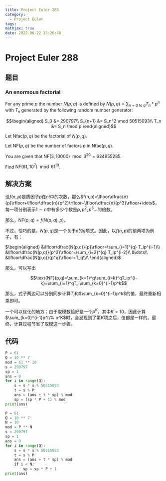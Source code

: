 ```yaml
---
title: Project Euler 288
category:
  - Project Euler
tags:
mathjax: true
date: 2022-06-22 23:26:48
---
```


<escape><!-- more --></escape>

# Project Euler 288

## 题目

### An enormous factorial

For any prime $p$ the number $N(p,q)$ is defined by $N(p,q) = \sum_{n=0\text{ to }q} T_n*p^n$ with $T_n$ generated by the following random number generator:

$$\begin{aligned}
S_0 &= 290797\\
S_{n+1} &= S_n^2 \mod 50515093\\
T_n &= S_n \mod p
\end{aligned}$$

Let $\text{Nfac}(p,q)$ be the factorial of $N(p,q)$.

Let $\text{NF}(p,q)$ be the number of factors $p$ in $\text{Nfac}(p,q)$.

You are given that $\text{NF}(3,10000) \mod 3^{20}=624955285$.

Find $\text{NF}(61,10^7) \mod 61^{10}$.

## 解决方案

设$f(n, p)$是质因子$p$在$n!$中的次数，那么$f(n,p)=\lfloor\dfrac{n}{p}\rfloor+\lfloor\dfrac{n}{p^2}\rfloor+\lfloor\dfrac{n}{p^3}\rfloor+\dots$，每一项分别表示$1\sim n$中有多少个数是$p,p^2,p^3\dots$的倍数。

那么，$\text{NF}(p,q)=f(N(p,q),p)$。

不过，恰巧的是，$N(p,q)$是一个关于$p$的$q$项式。因此，以$f(n,p)$的前两项为例子，有：

$\begin{aligned}
&\lfloor\dfrac{N(p,q)}{p}\rfloor=\sum_{i=1}^{q} T_ip^{i-1}\\
&\lfloor\dfrac{N(p,q)}{p^2}\rfloor=\sum_{i=2}^{q} T_ip^{i-2}\\
&\dots\\
&\lfloor\dfrac{N(p,q)}{p^q}\rfloor=T_q\\\\
\end{aligned}$

那么，可以写出

$$\text{NF}(p,q)=\sum_{k=1}^q\sum_{i=k}^qT_ip^{i-k}=\sum_{i=1}^qT_i\sum_{k=0}^{i-1}p^k$$

那么，式子两边可以分别同步计算$T_i$和$\sum_{k=0}^{i-1}p^k$的值，最终重新相乘即可。

一个可以优化的地方：由于取模数恰好是一个$p^K$，其中$K=10$，因此计算$\sum_{k=0}^{i-1}p^i\% p^K$时，会发现到了第$K$项之后，值都是一样的。最终，计算过程节省了取模这一步骤。

## 代码

```py
P = 61
Q = 10 ** 7
mod = 61 ** 10
s = 290797
sp = 1
ans = 0
for i in range(Q):
    s = s * s % 50515093
    t = s % P
    ans = (ans + t * sp) % mod
    sp = (sp * P + 1) % mod
print(ans)

```

```py
P = 61
Q = 10 ** 7
N = 10
mod = P ** N
s = 290797
sp = 1
ans = 0
for i in range(Q):
    s = s * s % 50515093
    t = s % P
    ans = (ans + t * sp) % mod
    if i < N:
        sp = sp * P + 1
print(ans)

```
